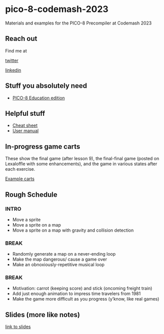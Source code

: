 # pico-8-codemash-2023
Materials and examples for the PICO-8 Precompiler at Codemash 2023
## Reach out
Find me at

[twitter](https://twitter.com/llamaluvr)

[linkedin](https://www.linkedin.com/in/keith-kurak)

## Stuff you absolutely need
- [PICO-8 Education edition](https://www.pico-8-edu.com/)
## Helpful stuff
- [Cheat sheet](https://www.lexaloffle.com/bbs/files/16585/PICO-8_CheatSheet_0111Gm_4k.png)
- [User manual](https://www.lexaloffle.com/dl/docs/pico-8_manual.html)
## In-progress game carts
These show the final game (after lesson 9), the final-final game (posted on Lexaloffle with some enhancements), and the game in various states after each exercise.

[Example carts](/exercises/example-carts)

## Rough Schedule
### INTRO
- Move a sprite
- Move a sprite on a map
- Move a sprite on a map with gravity and collision detection
### BREAK
- Randomly generate a map on a never-ending loop
- Make the map dangerous/ cause a game over
- Make an obnoxiously-repetitive musical loop
### BREAK
- Motivation: carrot (keeping score) and stick (oncoming freight train)
- Add just enough animation to impress time travelers from 1981
- Make the game more difficult as you progress (y’know, like real games)

## Slides (more like notes)
[link to slides](https://docs.google.com/presentation/d/1r3NV9RTaMFAomK2pf5O7Xey3lqxi6e6BJ5TNRkwmKKo/edit?usp=sharing)
